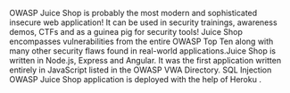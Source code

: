 OWASP Juice Shop is probably the most modern and sophisticated insecure web application! It can be used in security trainings, awareness demos, CTFs and as a guinea pig for security tools! Juice Shop encompasses vulnerabilities from the entire OWASP Top Ten along with many other security flaws found in real-world applications.Juice Shop is written in Node.js, Express and Angular. It was the first application written entirely in JavaScript listed in the OWASP VWA Directory.
SQL Injection OWASP Juice Shop application is deployed with the help of Heroku .
